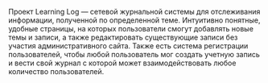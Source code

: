 Проект Learning Log — сетевой журнальной системы для отслеживания
информации, полученной по определенной теме.
Интуитивно понятные, удобные страницы, на которых
пользователи смогут добавлять новые темы и записи, а также редактировать существующие записи без участия 
административного сайта. Также есть система регистрации пользователей, 
чтобы любой пользователь мог создать учетную запись и вести свой журнал 
с которой может взаимодействовать любое количество пользователей.